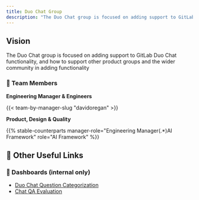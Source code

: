 ```yaml
---
title: Duo Chat Group
description: "The Duo Chat group is focused on adding support to GitLab Duo Chat functionality, and how to support other product groups and the wider community in adding functionality."
---
```


## Vision

The Duo Chat group is focused on adding support to GitLab Duo Chat functionality, and how to support other product groups and the wider community in adding functionality

### 🚀 Team Members

**Engineering Manager & Engineers**

{{< team-by-manager-slug "davidoregan" >}}

**Product, Design & Quality**

{{% stable-counterparts manager-role="Engineering Manager(.*)AI Framework" role="AI Framework" %}}


## 🔗 Other Useful Links

### 📝 Dashboards (internal only)

- [Duo Chat Question Categorization](https://app.periscopedata.com/app/gitlab/1173299/Duo-Chat-Question-Categorization)
- [Chat QA Evaluation](https://gitlab.com/gitlab-org/ai-powered/ai-framework/qa-evaluation)
